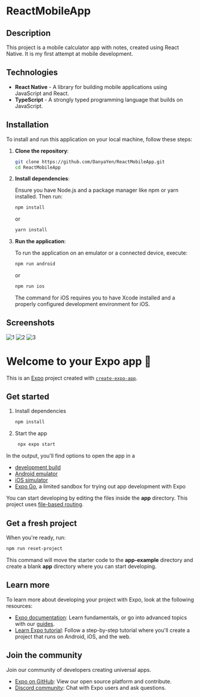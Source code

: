 # ReactMobileApp

## Description

This project is a mobile calculator app with notes, created using React Native. It is my first attempt at mobile development.

## Technologies

- **React Native** - A library for building mobile applications using JavaScript and React.
- **TypeScript** - A strongly typed programming language that builds on JavaScript.

## Installation

To install and run this application on your local machine, follow these steps:

1. **Clone the repository**:

    ```bash
    git clone https://github.com/DanyaYen/ReactMobileApp.git
    cd ReactMobileApp
    ```

2. **Install dependencies**:

    Ensure you have Node.js and a package manager like npm or yarn installed. Then run:

    ```bash
    npm install
    ```

    or

    ```bash
    yarn install
    ```

3. **Run the application**:

    To run the application on an emulator or a connected device, execute:

    ```bash
    npm run android
    ```

    or

    ```bash
    npm run ios
    ```

    The command for iOS requires you to have Xcode installed and a properly configured development environment for iOS.

## Screenshots
![1](https://github.com/DanyaYen/ReactMobileApp/blob/main/photo_1_2025-03-10_21-26-38.jpg)
![2](https://github.com/DanyaYen/ReactMobileApp/blob/main/photo_2_2025-03-10_21-26-38.jpg)
![3](https://github.com/DanyaYen/ReactMobileApp/blob/main/photo_3_2025-03-10_21-26-38.jpg)
# Welcome to your Expo app 👋

This is an [Expo](https://expo.dev) project created with [`create-expo-app`](https://www.npmjs.com/package/create-expo-app).

## Get started

1. Install dependencies

   ```bash
   npm install
   ```

2. Start the app

   ```bash
    npx expo start
   ```

In the output, you'll find options to open the app in a

- [development build](https://docs.expo.dev/develop/development-builds/introduction/)
- [Android emulator](https://docs.expo.dev/workflow/android-studio-emulator/)
- [iOS simulator](https://docs.expo.dev/workflow/ios-simulator/)
- [Expo Go](https://expo.dev/go), a limited sandbox for trying out app development with Expo

You can start developing by editing the files inside the **app** directory. This project uses [file-based routing](https://docs.expo.dev/router/introduction).

## Get a fresh project

When you're ready, run:

```bash
npm run reset-project
```

This command will move the starter code to the **app-example** directory and create a blank **app** directory where you can start developing.

## Learn more

To learn more about developing your project with Expo, look at the following resources:

- [Expo documentation](https://docs.expo.dev/): Learn fundamentals, or go into advanced topics with our [guides](https://docs.expo.dev/guides).
- [Learn Expo tutorial](https://docs.expo.dev/tutorial/introduction/): Follow a step-by-step tutorial where you'll create a project that runs on Android, iOS, and the web.

## Join the community

Join our community of developers creating universal apps.

- [Expo on GitHub](https://github.com/expo/expo): View our open source platform and contribute.
- [Discord community](https://chat.expo.dev): Chat with Expo users and ask questions.
